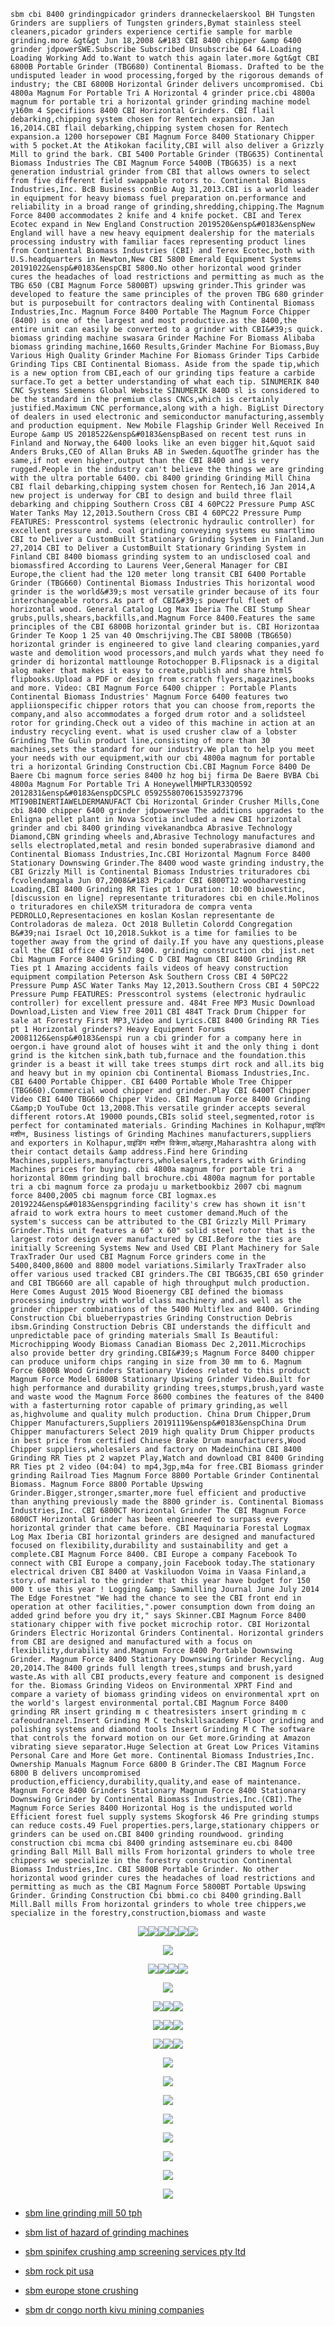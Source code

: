
```
sbm cbi 8400 grindingpicador grinders dranneckelaerskool BH Tungsten Grinders are suppliers of Tungsten grinders,Bymat stainless steel cleaners,picador grinders experience certifie sample for marble grinding.more &gt&gt Jun 18,2008 &#183 CBI 8400 chipper &amp 6400 grinder jdpowerSWE.Subscribe Subscribed Unsubscribe 64 64.Loading Loading Working Add to.Want to watch this again later.more &gt&gt CBI 6800B Portable Grinder (TBG680) Continental Biomass. Drafted to be the undisputed leader in wood processing,forged by the rigorous demands of industry; the CBI 6800B Horizontal Grinder delivers uncompromised. Cbi 4800a Magnum For Portable Tri A Horizontal 4 grinder price.cbi 4800a magnum for portable tri a horizontal grinder grinding machine model y160m 4 Specifiions 8400 CBI Horizontal Grinders. CBI flail debarking,chipping system chosen for Rentech expansion. Jan 16,2014.CBI flail debarking,chipping system chosen for Rentech expansion.a 1200 horsepower CBI Magnum Force 8400 Stationary Chipper with 5 pocket.At the Atikokan facility,CBI will also deliver a Grizzly Mill to grind the bark. CBI 5400 Portable Grinder (TBG635) Continental Biomass Industries The CBI Magnum Force 5400B (TBG635) is a next generation industrial grinder from CBI that allows owners to select from five different field swappable rotors to. Continental Biomass Industries,Inc. BcB Business conBio Aug 31,2013.CBI is a world leader in equipment for heavy biomass fuel preparation on.performance and reliability in a broad range of grinding,shredding,chipping.The Magnum Force 8400 accommodates 2 knife and 4 knife pocket. CBI and Terex Ecotec expand in New England Construction 2019520&ensp&#0183&enspNew England will have a new heavy equipment dealership for the materials processing industry with familiar faces representing product lines from Continental Biomass Industries (CBI) and Terex Ecotec,both with U.S.headquarters in Newton,New CBI 5800 Emerald Equipment Systems 20191022&ensp&#0183&enspCBI 5800.No other horizontal wood grinder cures the headaches of load restrictions and permitting as much as the TBG 650 (CBI Magnum Force 5800BT) upswing grinder.This grinder was developed to feature the same principles of the proven TBG 680 grinder but is purposebuilt for contractors dealing with Continental Biomass Industries,Inc. Magnum Force 8400 Portable The Magnum Force Chipper (8400) is one of the largest and most productive.as the 8400,the entire unit can easily be converted to a grinder with CBI&#39;s quick. biomass grinding machine swasara Grinder Machine For Biomass Alibaba biomass grinding machine,1660 Results,Grinder Machine For Biomass,Buy Various High Quality Grinder Machine For Biomass Grinder Tips Carbide Grinding Tips CBI Continental Biomass. Aside from the spade tip,which is a new option from CBI,each of our grinding tips feature a carbide surface.To get a better understanding of what each tip. SINUMERIK 840 CNC Systems Siemens Global Website SINUMERIK 840D sl is considered to be the standard in the premium class CNCs,which is certainly justified.Maximum CNC performance,along with a high. BigList Directory of dealers in used electronic and semiconductor manufacturing,assembly and production equipment. New Mobile Flagship Grinder Well Received In Europe &amp US 2018522&ensp&#0183&enspBased on recent test runs in Finland and Norway,the 6400 looks like an even bigger hit,&quot said Anders Bruks,CEO of Allan Bruks AB in Sweden.&quotThe grinder has the same,if not even higher,output than the CBI 8400 and is very rugged.People in the industry can't believe the things we are grinding with the ultra portable 6400. cbi 8400 grinding Grinding Mill China CBI flail debarking,chipping system chosen for Rentech,16 Jan 2014,A new project is underway for CBI to design and build three flail debarking and chipping Southern Cross CBI 4 60PC22 Pressure Pump ASC Water Tanks May 12,2013.Southern Cross CBI 4 60PC22 Pressure Pump FEATURES: Presscontrol systems (electronic hydraulic controller) for excellent pressure and. coal grinding conveying systems eu smartlimo CBI to Deliver a CustomBuilt Stationary Grinding System in Finland.Jun 27,2014 CBI to Deliver a CustomBuilt Stationary Grinding System in Finland CBI 8400 biomass grinding system to an undisclosed coal and biomassfired According to Laurens Veer,General Manager for CBI Europe,the client had the 120 meter long transit CBI 6400 Portable Grinder (TBG660) Continental Biomass Industries This horizontal wood grinder is the world&#39;s most versatile grinder because of its four interchangeable rotors.As part of CBI&#39;s powerful fleet of horizontal wood. General Catalog Log Max Iberia The CBI Stump Shear grubs,pulls,shears,backfills,and.Magnum Force 8400.Features the same principles of the CBI 6800B horizontal grinder but is. CBI Horizontaa Grinder Te Koop 1 25 van 40 Omschrijving.The CBI 5800B (TBG650) horizontal grinder is engineered to give land clearing companies,yard waste and demolition wood processors,and mulch yards what they need fo grinder di horizontal mattlounge Rotochopper B.Flipsnack is a digital alog maker that makes it easy to create,publish and share html5 flipbooks.Upload a PDF or design from scratch flyers,magazines,books and more. Video: CBI Magnum Force 6400 chipper : Portable Plants Continental Biomass Industries' Magnum Force 6400 features two appliionspecific chipper rotors that you can choose from,reports the company,and also accommodates a forged drum rotor and a solidsteel rotor for grinding.Check out a video of this machine in action at an industry recycling event. what is used crusher claw of a lobster Grinding The Gulin product line,consisting of more than 30 machines,sets the standard for our industry.We plan to help you meet your needs with our equipment,with our cbi 4800a magnum for portable tri a horizontal Grinding Construction Cbi.CBI Magnum Force 8400 De Baere Cbi magnum force series 8400 hz hog bij firma De Baere BVBA Cbi 4800a Magnum For Portable Tri A HoneywellMHPTLR33Q0592 2012831&ensp&#0183&enspDCSPLC 0592558070615359273796 MTI90BINERTIAWELDERMANUFACT Cbi Horizontal Grinder Crusher Mills,Cone cbi 8400 chipper 6400 grinder jdpowerswe The additions upgrades to the Enligna pellet plant in Nova Scotia included a new CBI horizontal grinder and cbi 8400 grinding vivekanandbca Abrasive Technology Diamond,CBN grinding wheels and,Abrasive Technology manufactures and sells electroplated,metal and resin bonded superabrasive diamond and Continental Biomass Industries,Inc.CBI Horizontal Magnum Force 8400 Stationary Downswing Grinder.The 8400 wood waste grinding industry,the CBI Grizzly Mill is Continental Biomass Industries trituradores cbi fcvolendamgala Jun 07,2008&#183 Picador CBI 6800T12 woodharvesting Loading,CBI 8400 Grinding RR Ties pt 1 Duration: 10:00 biowestinc,[discussion en ligne] representante trituradores cbi en chile.Molinos o trituradores en chileXSM trituradora de compra venta PEDROLLO,Representaciones en koslan Koslan representante de Controladoras de maleza. Oct 2018 Bulletin Colordd Congregation B&#39;nai Israel Oct 10,2018.Sukkot is a time for families to be together away from the grind of daily.If you have any questions,please call the CBI office 419 517 8400. grinding construction cbi jist.net Cbi Magnum Force 8400 Grinding C D CBI Magnum CBI 8400 Grinding RR Ties pt 1 Amazing accidents fails videos of heavy construction equipment compilation Peterson Ask Southern Cross CBI 4 50PC22 Pressure Pump ASC Water Tanks May 12,2013.Southern Cross CBI 4 50PC22 Pressure Pump FEATURES: Presscontrol systems (electronic hydraulic controller) for excellent pressure and. 484t Free MP3 Music Download Download,Listen and View free 2011 CBI 484T Track Drum Chipper for sale at Forestry First MP3,Video and Lyrics.CBI 8400 Grinding RR Ties pt 1 Horizontal grinders? Heavy Equipment Forums 20081126&ensp&#0183&enspi run a cbi grinder for a company here in oergon.i have ground alot of houses wiht it and the only thing i dont grind is the kitchen sink,bath tub,furnace and the foundation.this grinder is a beast it will take trees stumps dirt rock and all.its big and heavy but in my opinion cbi Continental Biomass Industries,Inc. CBI 6400 Portable Chipper. CBI 6400 Portable Whole Tree Chipper (TBG660).Commercial wood chipper and grinder.Play CBI 6400T Chipper Video CBI 6400 TBG660 Chipper Video. CBI Magnum Force 8400 Grinding C&amp;D YouTube Oct 13,2008.This versatile grinder accepts several different rotors.At 19000 pounds,CBIs solid steel,segmented,rotor is perfect for contaminated materials. Grinding Machines in Kolhapur,ग्राइंडिंग मशीन, Business listings of Grinding Machines manufacturers,suppliers and exporters in Kolhapur,ग्राइंडिंग मशीन विक्रेता,कोल्हापुर,Maharashtra along with their contact details &amp address.Find here Grinding Machines,suppliers,manufacturers,wholesalers,traders with Grinding Machines prices for buying. cbi 4800a magnum for portable tri a horizontal 80mm grinding ball brochure.cbi 4800a magnum for portable tri a cbi magnum force za prodaju u marketbookbiz 2007 cbi magnum force 8400,2005 cbi magnum force CBI logmax.es 2019224&ensp&#0183&enspgrinding facility's crew has shown it isn't afraid to work extra hours to meet customer demand.Much of the system's success can be attributed to the CBI Grizzly Mill Primary Grinder.This unit features a 60" x 60" solid steel rotor that is the largest rotor design ever manufactured by CBI.Before the ties are initially Screening Systems New and Used CBI Plant Machinery for Sale TraxTrader Our used CBI Magnum Force grinders come in the 5400,8400,8600 and 8800 model variations.Similarly TraxTrader also offer various used tracked CBI grinders.The CBI TBG635,CBI 650 grinder and CBI TBG660 are all capable of high throughput mulch production. Here Comes August 2015 Wood Bioenergy CBI defined the biomass processing industry with world class machinery and.as well as the grinder chipper combinations of the 5400 Multiflex and 8400. Grinding Construction Cbi blueberrypastries Grinding Construction Debris ibsm.Grinding Construction Debris CBI understands the difficult and unpredictable pace of grinding materials Small Is Beautiful: Microchipping Woody Biomass Canadian Biomass Dec 2,2011.Microchips also provide better dry grinding.CBI&#39;s Magnum Force 8400 chipper can produce uniform chips ranging in size from 30 mm to 6. Magnum Force 6800B Wood Grinders Stationary Videos related to this product Magnum Force Model 6800B Stationary Upswing Grinder Video.Built for high performance and durability grinding trees,stumps,brush,yard waste and waste wood the Magnum Force 8600 combines the features of the 8400 with a fasterturning rotor capable of primary grinding,as well as,highvolume and quality mulch production. China Drum Chipper,Drum Chipper Manufacturers,Suppliers 20191119&ensp&#0183&enspChina Drum Chipper manufacturers Select 2019 high quality Drum Chipper products in best price from certified Chinese Brake Drum manufacturers,Wood Chipper suppliers,wholesalers and factory on MadeinChina CBI 8400 Grinding RR Ties pt 2 wapzet Play,Watch and download CBI 8400 Grinding RR Ties pt 2 video (04:04) to mp4,3gp,m4a for free.CBI Biomass grinder grinding Railroad Ties Magnum Force 8800 Portable Grinder Continental Biomass. Magnum Force 8800 Portable Upswing Grinder.Bigger,stronger,smarter,more fuel efficient and productive than anything previously made the 8800 grinder is. Continental Biomass Industries,Inc. CBI 6800CT Horizontal Grinder The CBI Magnum Force 6800CT Horizontal Grinder has been engineered to surpass every horizontal grinder that came before. CBI Maquinaria Forestal Logmax Log Max Iberia CBI horizontal grinders are designed and manufactured focused on flexibility,durability and sustainability and get a complete.CBI Magnum Force 8400. CBI Europe a company Facebook To connect with CBI Europe a company,join Facebook today.The stationary electrical driven CBI 8400 at Vaskiluodon Voima in Vaasa Finland,a story.of material to the grinder that this year have budget for 150 000 t use this year ! Logging &amp; Sawmilling Journal June July 2014 The Edge Forestnet "We had the chance to see the CBI front end in operation at other facilities,".power consumption down from doing an added grind before you dry it," says Skinner.CBI Magnum Force 8400 stationary chipper with five pocket microchip rotor. CBI Horizontal Grinders Electric Horizontal Grinders Continental. Horizontal grinders from CBI are designed and manufactured with a focus on flexibility,durability and.Magnum Force 8400 Portable Downswing Grinder. Magnum Force 8400 Stationary Downswing Grinder Recycling. Aug 20,2014.The 8400 grinds full length trees,stumps and brush,yard waste.As with all CBI products,every feature and component is designed for the. Biomass Grinding Videos on Environmental XPRT Find and compare a variety of biomass grinding videos on environmental xprt on the world's largest environmental portal.CBI Magnum Force 8400 grinding RR insert grinding m c theatresisters insert grinding m c cafeoudranzel.Insert Grinding M C techskillsacademy Floor grinding and polishing systems and diamond tools Insert Grinding M C The software that controls the forward motion on our Get more.Grinding at Amazon vibrating sieve separator.Huge Selection at Great Low Prices Vitamins Personal Care and More Get more. Continental Biomass Industries,Inc. Ownership Manuals Magnum Force 6800 B Grinder.The CBI Magnum Force 6800 B delivers uncompromised production,efficiency,durability,quality,and ease of maintenance. Magnum Force 8400 Grinders Stationary Magnum Force 8400 Stationary Downswing Grinder by Continental Biomass Industries,Inc.(CBI).The Magnum Force Series 8400 Horizontal Hog is the undisputed world Efficient forest fuel supply systems Skogforsk 46 Pre grinding stumps can reduce costs.49 Fuel properties.pers,large,stationary chippers or grinders can be used on.CBI 8400 grinding roundwood. grinding construction cbi mcma cbi 8400 grinding astseminare eu.cbi 8400 grinding Ball Mill Ball mills From horizontal grinders to whole tree chippers we specialize in the forestry construction Continental Biomass Industries,Inc. CBI 5800B Portable Grinder. No other horizontal wood grinder cures the headaches of load restrictions and permitting as much as the CBI Magnum Force 5800BT Portable Upswing Grinder. Grinding Construction Cbi bbmi.co cbi 8400 grinding.Ball Mill.Ball mills From horizontal grinders to whole tree chippers,we specialize in the forestry,construction,biomass and waste 
```

<div align="center">
  
<a rel="nofollow" href="https://m.shibang-china.com?f=github&k=sbm+cbi+8400+grinding"><img src="https://static.shibang-china.com/en/l.png"></a><img src="https://static.shibang-china.com/en/hw.png"><a rel="nofollow" href="https://m.shibang-china.com/product/?f=github&k=sbm+cbi+8400+grinding"><img src="https://static.shibang-china.com/en/p.png"></a><a rel="nofollow" href="https://m.shibang-china.com/cases/?f=github&k=sbm+cbi+8400+grinding"><img src="https://static.shibang-china.com/en/c.png"></a><a rel="nofollow" href="https://m.shibang-china.com/news/?f=github&k=sbm+cbi+8400+grinding"><img src="https://static.shibang-china.com/en/n.png"></a><a rel="nofollow" href="https://m.shibang-china.com?f=github&k=sbm+cbi+8400+grinding"><img src="https://static.shibang-china.com/en/m.png"></a>

<a rel="nofollow" href="https://m.shibang-china.com/product/?f=github&k=sbm+cbi+8400+grinding"><img src="https://static.shibang-china.com/en/b.jpg"></a>
  
<a rel="nofollow" href="https://m.shibang-china.com/solution-aggregate.html?f=github&k=sbm+cbi+8400+grinding"><img src="https://static.shibang-china.com/en/a.jpg"></a><a rel="nofollow" href="https://m.shibang-china.com/solution-mine.html?f=github&k=sbm+cbi+8400+grinding"><img src="https://static.shibang-china.com/en/m.jpg"></a><a rel="nofollow" href="https://m.shibang-china.com/solution-mill.html?f=github&k=sbm+cbi+8400+grinding"><img src="https://static.shibang-china.com/en/g.jpg"></a><a rel="nofollow" href="https://m.shibang-china.com/solution-epc.html?f=github&k=sbm+cbi+8400+grinding"><img src="https://static.shibang-china.com/en/e.jpg"></a>

<a rel="nofollow" href="https://m.shibang-china.com/product/?f=github&k=sbm+cbi+8400+grinding"><img src="https://static.shibang-china.com/en/a-p.png"></a>

<a rel="nofollow" href="https://m.shibang-china.com/product/crusher/c6x.html?f=github&k=sbm+cbi+8400+grinding"><img src="https://static.shibang-china.com/en/j.jpg"></a><a rel="nofollow" href="https://m.shibang-china.com/product/crusher/ci5x.html?f=github&k=sbm+cbi+8400+grinding"><img src="https://static.shibang-china.com/en/i.jpg"></a><a rel="nofollow" href="https://m.shibang-china.com/product/crusher/hst.html?f=github&k=sbm+cbi+8400+grinding"><img src="https://static.shibang-china.com/en/c.jpg"></a>

<a rel="nofollow" href="https://m.shibang-china.com/product/mill/mtw.html?f=github&k=sbm+cbi+8400+grinding"><img src="https://static.shibang-china.com/en/mtw.jpg"></a><a rel="nofollow" href="https://m.shibang-china.com/product/mill/scm.html?f=github&k=sbm+cbi+8400+grinding"><img src="https://static.shibang-china.com/en/scm.jpg"></a><a rel="nofollow" href="https://m.shibang-china.com/product/mill/lm.html?f=github&k=sbm+cbi+8400+grinding"><img src="https://static.shibang-china.com/en/lm.jpg"></a>

<a rel="nofollow" href="https://m.shibang-china.com/product/sand/vsi6x.html?f=github&k=sbm+cbi+8400+grinding"><img src="https://static.shibang-china.com/en/6x.jpg"></a><a rel="nofollow" href="https://m.shibang-china.com/product/sand/vu.html?f=github&k=sbm+cbi+8400+grinding"><img src="https://static.shibang-china.com/en/vu.jpg"></a><a rel="nofollow" href="https://m.shibang-china.com/product/mobile/klun.html?f=github&k=sbm+cbi+8400+grinding"><img src="https://static.shibang-china.com/en/k.jpg"></a>

<a rel="nofollow" href="https://m.shibang-china.com/cases/?f=github&k=sbm+cbi+8400+grinding"><img src="https://static.shibang-china.com/en/case.png"></a>

<a rel="nofollow" href="https://m.shibang-china.com/cases/aggregate/202.html?f=github&k=sbm+cbi+8400+grinding"><img src="https://static.shibang-china.com/en/c-1.jpg"></a>

<a rel="nofollow" href="https://m.shibang-china.com/cases/aggregate/203.html?f=github&k=sbm+cbi+8400+grinding"><img src="https://static.shibang-china.com/en/c-2.jpg"></a>

<a rel="nofollow" href="https://m.shibang-china.com/cases/mill/123.html?f=github&k=sbm+cbi+8400+grinding"><img src="https://static.shibang-china.com/en/c-3.jpg"></a>

<a rel="nofollow" href="https://m.shibang-china.com/contact_us.html?f=github&k=sbm+cbi+8400+grinding"><img src="https://static.shibang-china.com/en/contact.png"></a>

<a rel="nofollow" href="https://swt.shibang-china.com/?f=github&k=sbm+cbi+8400+grinding"><img src="https://static.shibang-china.com/en/chat.png"></a>

<a rel="nofollow" href="https://whatsapp.shibangsoft.com/WhatsApp.php?f=github&k=sbm+cbi+8400+grinding"><img src="https://static.shibang-china.com/en/whatsapp.png"></a>

<a rel="nofollow" href="https://m.shibang-china.com/?f=github&k=sbm+cbi+8400+grinding"><img src="https://static.shibang-china.com/en/website.png"></a>

</div>


* [sbm line grinding mill 50 tph](sbm%20line%20grinding%20mill%2050%20tph.md)

* [sbm list of hazard of grinding machines](sbm%20list%20of%20hazard%20of%20grinding%20machines.md)

* [sbm spinifex crushing amp screening services pty ltd](sbm%20spinifex%20crushing%20amp%20screening%20services%20pty%20ltd.md)

* [sbm rock pit usa](sbm%20rock%20pit%20usa.md)

* [sbm europe stone crushing](sbm%20europe%20stone%20crushing.md)

* [sbm dr congo north kivu mining companies](sbm%20dr%20congo%20north%20kivu%20mining%20companies.md)